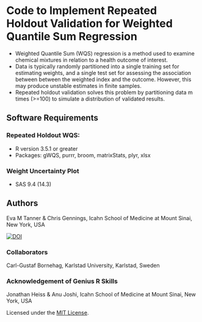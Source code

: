 # Code to Implement Repeated Holdout Validation for Weighted Quantile Sum Regression
* Weighted Quantile Sum (WQS) regression is a method used to examine chemical mixtures in relation to a health outcome of interest. 
* Data is typically randomly partitioned into a single training set for estimating weights, and a single test set for assessing the association between between the weighted index and the outcome. However, this may produce unstable estimates in finite samples.
* Repeated holdout validation solves this problem by partitioning data m times (>=100) to simulate a distribution of validated results.

## Software Requirements
### Repeated Holdout WQS:
* R version 3.5.1 or greater
* Packages: gWQS, purrr, broom, matrixStats, plyr, xlsx
### Weight Uncertainty Plot
* SAS 9.4 (14.3)

## Authors
Eva M Tanner & Chris Gennings, Icahn School of Medicine at Mount Sinai, New York, USA

[![DOI](https://zenodo.org/badge/183286526.svg)](https://zenodo.org/badge/latestdoi/183286526)

### Collaborators
Carl-Gustaf Bornehag, Karlstad University, Karlstad, Sweden

### Acknowledgement of Genius R Skills
Jonathan Heiss & Anu Joshi, Icahn School of Medicine at Mount Sinai, New York, USA

Licensed under the [MIT License](LICENSE).

